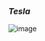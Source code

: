 ### _*T*esla_ 
![image][def]

[def]: https://hips.hearstapps.com/hmg-prod/images/2024-tesla-model-3-blue-659ebaabd4e71.jpg?crop=1xw:1xh;center,top&resize=980:*